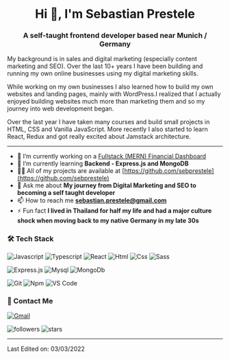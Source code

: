 <h1 align="center">Hi 👋, I'm Sebastian Prestele </h1>
<h3 align="center">A self-taught frontend developer based near Munich / Germany</h3>
  
 <p>My background is in sales and digital marketing (especially content marketing and SEO). Over the last 10+ years I have been building and running my own online businesses using my digital marketing skills. </p>
 <p>While working on my own businesses I also learned how to build my own websites and landing pages, mainly with WordPress.I realized that I actually enjoyed building websites much more than marketing them and so my journey into web development began. </p>
Over the last year I have taken many courses and build small projects in HTML, CSS and Vanilla JavaScript. More recently I also started to learn React, Redux and got really excited about Jamstack architecture. 
    
---

- 🔭 I’m currently working on a [Fullstack (MERN) Financial Dashboard](https://github.com/sebprestele/financial-dashboard-fullstack)
- 🌱 I’m currently learning **Backend - Express.js and MongoDB**
- 👨‍💻 All of my projects are available at [https://github.com/sebprestele](https://github.com/sebprestele)
- 💬 Ask me about **My journey from Digital Marketing and SEO to becoming a self taught developer**
- 📫 How to reach me **sebastian.prestele@gmail.com**
- ⚡ Fun fact **I lived in Thailand for half my life and had a major culture shock when moving back to my native Germany in my late 30s**

### 🛠 Tech Stack

![Javascript](http://img.shields.io/badge/-Javascript-fcd400?style=flat-square&logo=javascript&logoColor=black)
![Typescript](http://img.shields.io/badge/-Typescript-3178c6?style=flat-square&logo=typescript&logoColor=white)
![React](http://img.shields.io/badge/-React-61DAFB?style=flat-square&logo=react&logoColor=white)
![Html](http://img.shields.io/badge/-Html-e24c27?style=flat-square&logo=html5&logoColor=white)
![Css](http://img.shields.io/badge/-Css-2a65f1?style=flat-square&logo=css3&logoColor=white)
![Sass](http://img.shields.io/badge/-Sass-cc6699?style=flat-square&logo=sass&logoColor=white)

![Express.js](http://img.shields.io/badge/-Express-white?style=flat-square&logo=express)
![Mysql](http://img.shields.io/badge/-Mysql-white?style=flat-square&logo=mysql)
![MongoDb](http://img.shields.io/badge/-MongoDb-white?style=flat-square&logo=mongodb)

![Git](http://img.shields.io/badge/-Git-white?style=flat-square&logo=git)
![Npm](http://img.shields.io/badge/-Npm-white?style=flat-square&logo=npm&logoColor=white)
![VS Code](http://img.shields.io/badge/-VS%20Code-black?style=flat-square&logo=visualstudiocode&logoColor=3aa7f2)

### 💬 Contact Me

[![Gmail](https://img.shields.io/badge/-sebastian.prestele@gmail.com-c14438?style=for-the-badge&logo=Gmail&logoColor=white)](mailto:yuebaix@outlook.com)

![followers](https://img.shields.io/github/followers/sebprestele?style=social)
![stars](https://img.shields.io/github/stars/sebprestele?style=social)


-----

Last Edited on: 03/03/2022
